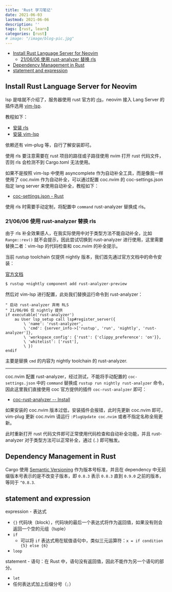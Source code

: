 ```yaml
---
title: 'Rust 学习笔记'
date: 2021-06-03
lastmod: 2021-06-06
description: ''
tags: [rust, learn]
categories: [rust]
# image: "/image/blog-pic.jpg"
---
```


- [Install Rust Language Server for Neovim](#install-rust-language-server-for-neovim)
  - [21/06/06 使用 rust-analyzer 替换 rls](#210606-使用-rust-analyzer-替换-rls)
- [Dependency Management in Rust](#dependency-management-in-rust)
- [statement and expression](#statement-and-expression)

## Install Rust Language Server for Neovim

lsp 是啥就不介绍了，服务器使用 rust 官方的 [rls](https://github.com/rust-lang/rls)，neovim 接入 Lang Server 的插件选用 [vim-lsp](https://github.com/prabirshrestha/vim-lsp).

教程如下：

- [安装 rls](https://github.com/rust-lang/rls#setup)
- [安装 vim-lsp](https://github.com/prabirshrestha/vim-lsp#installing)

依赖还有 vim-plug 等，自行了解安装即可。

使用 rls 要注意需要在 rust 项目的路径或子路径使用 nvim 打开 rust 代码文件，否则 rls 会检测不到 Cargo.toml 无法使用。

如果不是按照 vim-lsp 中使用 asyncomplete 作为自动补全工具，而是像我一样使用了 coc.nvim 作为自动补全，可以通过配置 coc.nvim 的 coc-settings.json 指定 lang server 来使用自动补全，教程如下：

- [coc-settings.json - Rust](https://github.com/neoclide/coc.nvim/wiki/Language-servers#rust)

使用 rls 时需要手动定制，将配置中 `command` rust-analyzer 替换成 rls。

### 21/06/06 使用 rust-analyzer 替换 rls

由于 rls 补全效果感人，在我实际使用中对于类型方法不能自动补全，比如 `Range::rev()` 就不会提示，因此尝试切换到 rust-analyzer 进行使用，这里需要替换二者：vim-lsp 的代码检查和 coc.nvim 的补全提示。

当前 rustup toolchain 仅提供 nightly 版本，我们首先通过官方文档中的命令安装：

[官方文档](https://rust-analyzer.github.io/manual.html#rustup)

```bash
$ rustup +nightly component add rust-analyzer-preview
```

然后对 vim-lsp 进行配置，此处我们替换运行命令到 rust-analyzer：

```vim
" 启动 rust-analyzer 弃用 RLS
" 21/06/06 仅 nightly 提供
if executable('rust-analyzer')
    au User lsp_setup call lsp#register_server({
        \ 'name': 'rust-analyzer',
        \ 'cmd': {server_info->['rustup', 'run', 'nightly', 'rust-analyzer']},
        \ 'workspace_config': {'rust': {'clippy_preference': 'on'}},
        \ 'whitelist': ['rust'],
        \ })
endif
```

主要是替换 `cmd` 的内容为 nightly toolchain 的 rust-analyzer.

---

coc.nvim 配置 rust-analyzer，经过测试，不能将手动配置的 `coc-settings.json` 中的 `command` 替换成 `rustup run nightly rust-analyzer` 命令，因此这里我们直接使用 coc 官方提供的插件 `coc-rust-analyzer` 即可：

- [coc-rust-analyzer -- Install](https://github.com/fannheyward/coc-rust-analyzer#install)

如果安装的 coc.nvim 版本过低，安装插件会报错，此时先更新 coc.nvim 即可，vim-plug 更新 coc.nvim 请运行 `:PlugUpdate coc.nvim` 或者不指定名称全局更新。

此时重新打开 rust 代码文件即可正常使用代码检查和自动补全功能，并且 rust-analyzer 对于类型方法可以正常补全，通过 (`.`) 即可触发。

## Dependency Management in Rust

Cargo 使用 [Semantic Versioning](http://semver.org/) 作为版本号标准，并且在 dependency 中无前缀版本号表示的是不改变子版本，即 `0.8.3` 表示 `0.8.3` 直到 `0.9.0` 之前的版本，等同于 `^0.8.3`.

## statement and expression

expression - 表达式

- `{}` 代码块（block），代码块的最后一个表达式将作为返回值，如果没有则会返回一个空的元组（tuple）
- `if`
  - 可以将 `if` 表达式用在赋值语句中，类似三元运算符：`x = if condition {5} else {6}`
- `loop`

statement - 语句：在 Rust 中，语句没有返回值，因此不能作为另一个语句的部分。

- `let`
- 任何表达式加上后缀分号（`;`）
